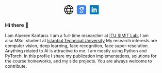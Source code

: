 <p align='center'>
<a href="https://web.itu.edu.tr/kantarcia/"><img height="30" src="https://github.com/Alpkant/Alpkant/blob/master/icons/website.png"></a>&nbsp;&nbsp;
<a href="https://scholar.google.com/citations?user=0ePADzkAAAAJ&hl=en"><img height="30" src="https://github.com/Alpkant/Alpkant/blob/master/icons/scholar.png"></a>&nbsp;&nbsp;
<a href="https://www.linkedin.com/in/alperenkantarci/"><img height="30" src="https://github.com/Alpkant/Alpkant/blob/master/icons/linkedin.png"></a>
</p>

### Hi there 👋

I am Alperen Kantarcı. I am a full-time researcher at [ITU SIMIT Lab.](https://simitlab.itu.edu.tr/) I am also MSc. student at [Istanbul Technical University](itu.edu.tr/)
My research interests are computer vision, deep learning, face recognition, face super-resolution. Anything related to AI is attractive to me. I am mostly using Python and PyTorch. In this profile I share my publication implementations, solutions for the course homeworks, and my side projects. You are always welcome to contribute. 


